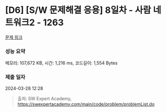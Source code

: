 # [D6] [S/W 문제해결 응용] 8일차 - 사람 네트워크2 - 1263 

[문제 링크](https://swexpertacademy.com/main/code/problem/problemDetail.do?contestProbId=AV18P2B6Iu8CFAZN) 

### 성능 요약

메모리: 107,672 KB, 시간: 1,216 ms, 코드길이: 1,554 Bytes

### 제출 일자

2024-03-28 12:28



> 출처: SW Expert Academy, https://swexpertacademy.com/main/code/problem/problemList.do